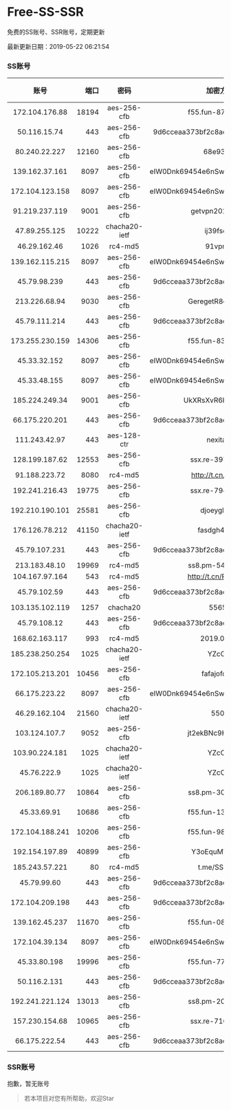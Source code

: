 # Free-SS-SSR

免费的SS账号、SSR账号，定期更新

最新更新日期：2019-05-22 06:21:54 

### SS账号

|账号|端口|密码|加密方式|更新时间|国家|
|:-----:|-----:|:----:|:----:|:----:|:----:|
|172.104.176.88|18194|aes-256-cfb|f55.fun-87120380|06:17:07|SG|
|50.116.15.74|443|aes-256-cfb|9d6cceaa373bf2c8acb22e60b6a58be6|06:17:17|US|
|80.240.22.227|12160|aes-256-cfb|68e93rrm|06:17:13|DE|
|139.162.37.161|8097|aes-256-cfb|eIW0Dnk69454e6nSwuspv9DmS201tQ0D|06:17:14|SG|
|172.104.123.158|8097|aes-256-cfb|eIW0Dnk69454e6nSwuspv9DmS201tQ0D|06:17:19|JP|
|91.219.237.119|9001|aes-256-cfb|getvpn20190501|06:17:21|HU|
|47.89.255.125|10222|chacha20-ietf|ij39fsdgd|06:17:19|US|
|46.29.162.46|1026|rc4-md5|91vpn.cf|06:17:16|RU|
|139.162.115.215|8097|aes-256-cfb|eIW0Dnk69454e6nSwuspv9DmS201tQ0D|06:17:21|JP|
|45.79.98.239|443|aes-256-cfb|9d6cceaa373bf2c8acb22e60b6a58be6|06:17:17|US|
|213.226.68.94|9030|aes-256-cfb|GeregetR8cvQHzYr|06:17:20|DE|
|45.79.111.214|443|aes-256-cfb|9d6cceaa373bf2c8acb22e60b6a58be6|06:17:17|US|
|173.255.230.159|14306|aes-256-cfb|f55.fun-83511411|06:17:05|US|
|45.33.32.152|8097|aes-256-cfb|eIW0Dnk69454e6nSwuspv9DmS201tQ0D|06:17:16|US|
|45.33.48.155|8097|aes-256-cfb|eIW0Dnk69454e6nSwuspv9DmS201tQ0D|06:17:20|US|
|185.224.249.34|9001|aes-256-cfb|UkXRsXvR6buDMG2Y|06:17:17|RU|
|66.175.220.201|443|aes-256-cfb|9d6cceaa373bf2c8acb22e60b6a58be6|06:17:13|US|
|111.243.42.97|443|aes-128-ctr|nexitally|06:17:20|TW|
|128.199.187.62|12553|aes-256-cfb|ssx.re-39738495|06:17:08|SG|
|91.188.223.72|8080|rc4-md5|http://t.cn/EGJIyrl|06:17:18|RU|
|192.241.216.43|19775|aes-256-cfb|ssx.re-79485166|06:17:07|US|
|192.210.190.101|25581|aes-256-cfb|djoeyglsdgs|06:17:12|US|
|176.126.78.212|41150|chacha20-ietf|fasdgh4fsgas|06:17:18|GB|
|45.79.107.231|443|aes-256-cfb|9d6cceaa373bf2c8acb22e60b6a58be6|06:17:18|US|
|213.183.48.10|19969|rc4-md5|ss8.pm-54686458|06:17:07|RU|
|104.167.97.164|543|rc4-md5|http://t.cn/RD0D7sx|06:17:16|CA|
|45.79.102.59|443|aes-256-cfb|9d6cceaa373bf2c8acb22e60b6a58be6|06:17:18|US|
|103.135.102.119|1257|chacha20|55654|06:17:19|US|
|45.79.108.12|443|aes-256-cfb|9d6cceaa373bf2c8acb22e60b6a58be6|06:17:17|US|
|168.62.163.117|993|rc4-md5|2019.03.07|06:17:19|US|
|185.238.250.254|1025|chacha20-ietf|YZcCjQ|06:17:08|US|
|172.105.213.201|10456|aes-256-cfb|fafajofdsgc|06:17:08|JP|
|66.175.223.22|8097|aes-256-cfb|eIW0Dnk69454e6nSwuspv9DmS201tQ0D|06:17:19|US|
|46.29.162.104|21560|chacha20-ietf|5500|06:17:19|RU|
|103.124.107.7|9052|aes-256-cfb|jt2ekBNc9HuVtm2a|06:17:20|US|
|103.90.224.181|1025|chacha20-ietf|YZcCjQ|06:17:08|VN|
|45.76.222.9|1025|chacha20-ietf|YZcCjQ|06:18:55|JP|
|206.189.80.77|10864|aes-256-cfb|ss8.pm-30081033|06:17:08|SG|
|45.33.69.91|10686|aes-256-cfb|f55.fun-13341568|06:17:05|US|
|172.104.188.241|10206|aes-256-cfb|f55.fun-98757399|06:17:07|SG|
|192.154.197.89|40899|aes-256-cfb|Y3oEquMWO2DL|06:17:20|US|
|185.243.57.221|80|rc4-md5|t.me/SSRSUB|06:17:19|US|
|45.79.99.60|443|aes-256-cfb|9d6cceaa373bf2c8acb22e60b6a58be6|06:17:13|US|
|172.104.209.198|443|aes-256-cfb|9d6cceaa373bf2c8acb22e60b6a58be6|06:17:20|US|
|139.162.45.237|11670|aes-256-cfb|f55.fun-08299341|06:17:07|SG|
|172.104.39.134|8097|aes-256-cfb|eIW0Dnk69454e6nSwuspv9DmS201tQ0D|06:17:14|SG|
|45.33.80.198|19996|aes-256-cfb|f55.fun-77290259|06:17:05|US|
|50.116.2.131|443|aes-256-cfb|9d6cceaa373bf2c8acb22e60b6a58be6|06:17:17|US|
|192.241.221.124|13013|aes-256-cfb|ss8.pm-20843301|06:17:08|US|
|157.230.154.68|10965|aes-256-cfb|ssx.re-71032115|06:17:07|US|
|66.175.222.54|443|aes-256-cfb|9d6cceaa373bf2c8acb22e60b6a58be6|06:17:19|US|


### SSR账号

抱歉，暂无账号



> 若本项目对您有所帮助，欢迎Star